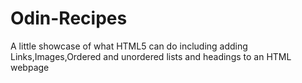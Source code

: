 # Odin-Recipes
A little showcase of what HTML5 can do including adding Links,Images,Ordered and unordered lists and headings to an HTML webpage
